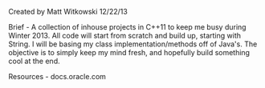 Created by Matt Witkowski
12/22/13

Brief -
A collection of inhouse projects in C++11 to keep me busy during Winter 2013.
All code will start from scratch and build up, starting with String.
I will be basing my class implementation/methods off of Java's.
The objective is to simply keep my mind fresh, and hopefully build something cool
at the end.

Resources -
docs.oracle.com
